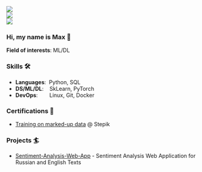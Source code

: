 ![](https://komarev.com/ghpvc/?username=maxkerimkhanov&color=36b812)<br>
![](https://img.shields.io/github/followers/maxkerimkhanov?style=social)<br>
![](https://img.shields.io/github/stars/maxkerimkhanov?style=social)<br>

### Hi, my name is Max 👋

**Field of interests**: ML/DL

### Skills 🛠️
- **Languages**:&nbsp;                         Python, SQL
- **DS/ML/DL**:  &nbsp;&nbsp;                  SkLearn, PyTorch
- **DevOps**:    &nbsp;&nbsp;&nbsp;&nbsp;      Linux, Git, Docker

### Certifications 📜
- [Training on marked-up data](https://stepik.org/cert/2271946?lang=en) @ Stepik

### Projects 🏄
- [Sentiment-Analysis-Web-App](https://github.com/maxkerimkhanov/Sentiment-Analysis-Web-App) - Sentiment Analysis Web Application for Russian and English Texts
